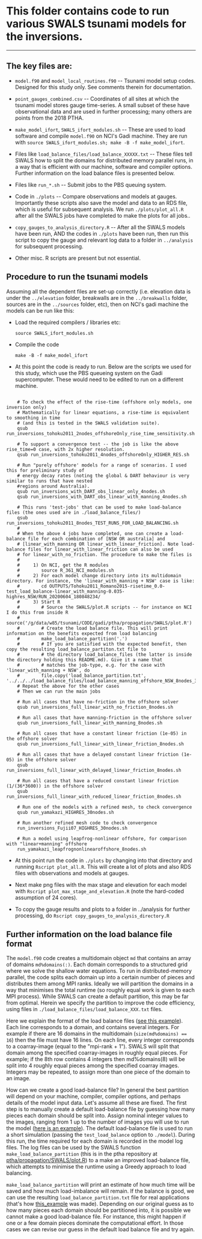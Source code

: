 # This folder contains code to run various SWALS tsunami models for the inversions. 
---------------------------------------------------------------------------------

## The key files are:

* `model.f90` and `model_local_routines.f90`  -- Tsunami model setup codes. Designed for this study only. See comments therein for documentation.

* `point_gauges_combined.csv` -- Coordinates of all sites at which the tsunami model stores gauge time-series. A small subset of these have observational data and are used in further processing; many others are points from the 2018 PTHA.

* `make_model_ifort`, `SWALS_ifort_modules.sh` -- These are used to load software and compile `model.f90` on NCI's Gadi machine. They are run with `source SWALS_ifort_modules.sh; make -B -f make_model_ifort`.

* Files like `load_balance_files/load_balance_XXXXX.txt` -- These files tell SWALS how to split the domains for distributed memory parallel runs, in a way that is efficient with our machine, software and compiler options. Further information on the load balance files is presented below.

* Files like `run_*.sh` -- Submit jobs to the PBS queuing system. 

* Code in `./plots` -- Compare observations and models at gauges. Importantly these scripts also save the model and data to an RDS file, which is useful for subsequent analysis. We run `./plots/plot_all.R` after all the SWALS jobs have completed to make the plots for all jobs..

* `copy_gauges_to_analysis_directory.R` -- After all the SWALS models have been run, AND the codes in `./plots` have been run, then run this script to copy the gauge and relevant log data to a folder in `../analysis` for subsequent processing.

* Other misc. R scripts are present but not essential.

## Procedure to run the tsunami models

Assuming all the dependent files are set-up correctly (i.e. elevation data is under the `../elevation` folder, breakwalls are in the `../breakwalls` folder, sources are in the `../sources` folder, etc), then on NCI's gadi machine the models can be run like this:

* Load the required compilers / libraries etc:

  `source SWALS_ifort_modules.sh`

* Compile the code

    `make -B -f make_model_ifort`

* At this point the code is ready to run. Below are the scripts we used for this study, which use the PBS queueing system on the Gadi supercomputer. These would need to be edited to run on a different machine.

```

    # To check the effect of the rise-time (offshore only models, one inversion only)
    # Mathematically for linear equations, a rise-time is equivalent to smoothing in time 
    # (and this is tested in the SWALS validation suite).
    qsub run_inversions_tohoku2011_2nodes_offshoreOnly_rise_time_sensitivity.sh

    # To support a convergence test -- the job is like the above rise_time=0 case, with 2x higher resolution.
    qsub run_inversions_tohoku2011_4nodes_offshoreOnly_HIGHER_RES.sh

    # Run "purely offshore' models for a range of scenarios. I used this for preliminary study of 
    # energy decay rates (noting the global & DART behaviour is very similar to runs that have nested 
    #regions around Australia).
    qsub run_inversions_with_DART_obs_linear_only_4nodes.sh
    qsub run_inversions_with_DART_obs_linear_with_manning_4nodes.sh

    # This runs 'test-jobs' that can be used to make load-balance files (the ones used are in ./load_balance_files/)
    qsub run_inversions_tohoku2011_8nodes_TEST_RUNS_FOR_LOAD_BALANCING.sh
    #
    # When the above 4 jobs have completed, one can create a load-balance file for each combination of [NSW OR australia] and
    # [linear_with_manning OR linear_with_linear_friction]. Note load-balance files for linear_with_linear_friction can also be used
    # for linear_with_no_friction. The procedure to make the files is
    #    
    #     1) On NCI, get the R modules
    #        source R_361_NCI_modules.sh 
    #     2) For each model change directory into its multidomain directory. For instance, the 'linear_with_manning + NSW' case is like:
    #        cd OUTPUTS/Tohoku2011_Romano2015-risetime_0.0-test_load_balance-linear_with_manning-0.035-highres_NSW/RUN_20200604_180848234/
    #     3) Start R
    #        # Source the SWALS/plot.R scripts -- for instance on NCI I do this from inside R
    #        source('/g/data/w85/tsunami/CODE/gadi/ptha/propagation/SWALS/plot.R')
    #        # Create the load balance file. This will print information on the benefits expected from load balancing
    #        make_load_balance_partition('.')
    #        # If you are satisfied with the expected benefit, then copy the resulting load_balance_partiton.txt file to
    #        # the directory load_balance_files (the latter is inside the directory holding this README.md). Give it a name that
    #        # matches the job-type, e.g. for the case with 'linear_with_manning + NSW', do
    #        file.copy('load_balance_partition.txt', '../../../load_balance_files/load_balance_manning_offshore_NSW_8nodes_32ranks.txt')
    # Repeat the above for the other cases
    # Then we can run the main jobs
   
    # Run all cases that have no-friction in the offshore solver
    qsub run_inversions_full_linear_with_no_friction_8nodes.sh

    # Run all cases that have manning-friction in the offshore solver
    qsub run_inversions_full_linear_with_manning_8nodes.sh

    # Run all cases that have a constant linear friction (1e-05) in the offshore solver
    qsub run_inversions_full_linear_with_linear_friction_8nodes.sh
    
    # Run all cases that have a delayed constant linear friction (1e-05) in the offshore solver
    qsub run_inversions_full_linear_with_delayed_linear_friction_8nodes.sh

    # Run all cases that have a reduced constant linear friction (1/(36*3600)) in the offshore solver
    qsub run_inversions_full_linear_with_reduced_linear_friction_8nodes.sh

    # Run one of the models with a refined mesh, to check convergence
    qsub run_yamakazi_HIGHRES_30nodes.sh

    # Run another refined mesh code to check convergence
    run_inversions_Fujii07_HIGHRES_30nodes.sh

    # Run a model using leapfrog-nonlinear offshore, for comparison with "linear+manning" offshore
    run_yamakazi_leapfrognonlinearoffshore_8nodes.sh
```

* At this point run the code in `./plots` by changing into that directory and running `Rscript plot_all.R`. This will create a lot of plots and also RDS files with observations and models at gauges.

* Next make png files with the max stage and elevation for each model with `Rscript plot_max_stage_and_elevation.R` (note the hard-coded assumption of 24 cores).

* To copy the gauge results and plots to a folder in ../analysis for further processing, do `Rscript copy_gauges_to_analysis_directory.R`

## Further information on the load balance file format

The `model.f90` code creates a multidomain object `md` that contains an array of domains `md%domains(:)`. Each domain corresponds to a structured grid where we solve the shallow water equations. To run in distributed-memory parallel, the code splits each domain up into a certain number of pieces and distributes them among MPI ranks. Ideally we will partition the domains in a way that minimises the total runtime (so roughly equal work is given to each MPI process). While SWALS can create a default partition, this may be far from optimal. Herein we specify the partition to improve the code efficiency, using files in `./load_balance_files/load_balance_XXX.txt` files. 

Here we explain the format of the load balance files ([see this example](./load_balance_files/load_balance_linear_offshore_NSW_8nodes_32ranks.txt)). Each line corresponds to a domain, and contains several integers. For example if there are 16 domains in the multidomain (`size(md%domains) == 16`) then the file must have 16 lines. On each line, every integer corresponds to a coarray-image (equal to the "mpi-rank + 1"). SWALS will split that domain among the specified coarray-images in roughly equal pieces. For example; if the 8th row contains 4 integers then md%domains(8) will be split into 4 roughly equal pieces among the specified coarray images. Integers may be repeated, to assign more than one piece of the domain to an image.

How can we create a good load-balance file? In general the best partition will depend on your machine, compiler, compiler options, and perhaps details of the model input data. Let's assume all these are fixed. The first step is to manually create a default load-balance file by guessing how many pieces each domain should be split into. Assign nominal integer values to the images, ranging from 1 up to the number of images you will use to run the model ([here is an example](./load_balance_files/load_balance_default_NSW_8nodes_32mpi.txt)). The default load-balance file is used to run a short simulation (passing the `test_load_balance` option to `./model`). During this run, the time required for each domain is recorded in the model log files. The log files can be used by the SWALS function `make_load_balance_partition` (this is in the ptha repository at [ptha/propagation/SWALS/plot.R](https://github.com/GeoscienceAustralia/ptha/blob/master/propagation/SWALS/plot.R)) to a make an improved load-balance file, which attempts to minimise the runtime using a Greedy approach to load balancing. 

`make_load_balance_partition` will print an estimate of how much time will be saved and how much load-imbalance will remain. If the balance is good, we can use the resulting `load_balance_partition.txt` file for real applications (that's how [this_example](./load_balance_files/load_balance_linear_offshore_NSW_8nodes_32ranks.txt) was made). Depending on our original guess as to how many pieces each domain should be partitioned into, it is possible we cannot make a good load-balance file. For instance, this might happen if one or a few domain pieces dominate the computational effort. In those cases we can revise our guess in the default load balance file and try again.
